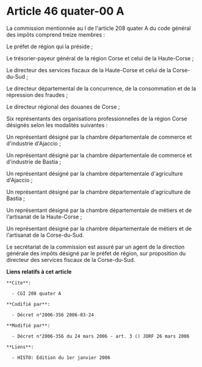 # Article 46 quater-00 A

La commission mentionnée au I de l'article 208 quater A du code général des impôts comprend treize membres :

Le préfet de région qui la préside ;

Le trésorier-payeur général de la région Corse et celui de la Haute-Corse ;

Le directeur des services fiscaux de la Haute-Corse et celui de la Corse-du-Sud ;

Le directeur départemental de la concurrence, de la consommation et de la répression des fraudes ;

Le directeur régional des douanes de Corse ;

Six représentants des organisations professionnelles de la région Corse désignés selon les modalités suivantes :

Un représentant désigné par la chambre départementale de commerce et d'industrie d'Ajaccio ;

Un représentant désigné par la chambre départementale de commerce et d'industrie de Bastia ;

Un représentant désigné par la chambre départementale d'agriculture d'Ajaccio ;

Un représentant désigné par la chambre départementale d'agriculture de Bastia ;

Un représentant désigné par la chambre départementale de métiers et de l'artisanat de la Haute-Corse ;

Un représentant désigné par la chambre départementale de métiers et de l'artisanat de la Corse-du-Sud.

Le secrétariat de la commission est assuré par un agent de la direction générale des impôts désigné par le préfet de région,
sur proposition du directeur des services fiscaux de la Corse-du-Sud.

**Liens relatifs à cet article**

	**Cite**:

	  - CGI 208 quater A

	**Codifié par**:

	  - Décret n°2006-356 2006-03-24

	**Modifié par**:

	  - Décret n°2006-356 du 24 mars 2006 - art. 3 () JORF 26 mars 2006

	**Liens**:

	  - HISTO: Edition du 1er janvier 2006
